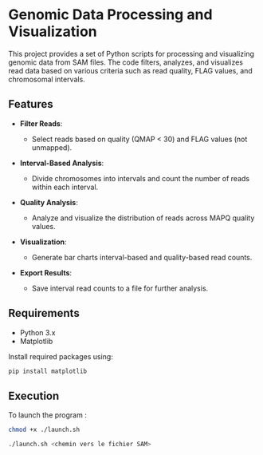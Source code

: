 # Genomic Data Processing and Visualization

This project provides a set of Python scripts for processing and visualizing genomic data from SAM files. The code filters, analyzes, and visualizes read data based on various criteria such as read quality, FLAG values, and chromosomal intervals.

## Features

- **Filter Reads**:
  - Select reads based on quality (QMAP < 30) and FLAG values (not unmapped).
  
- **Interval-Based Analysis**:
  - Divide chromosomes into intervals and count the number of reads within each interval.
  
- **Quality Analysis**:
  - Analyze and visualize the distribution of reads across MAPQ quality values.
  
- **Visualization**:
  - Generate bar charts interval-based and quality-based read counts.

- **Export Results**:
  - Save interval read counts to a file for further analysis.

## Requirements

- Python 3.x
- Matplotlib

Install required packages using:
```bash
pip install matplotlib
```

## Execution
To launch the program :

```bash
chmod +x ./launch.sh
```
```bash
./launch.sh <chemin vers le fichier SAM>
```